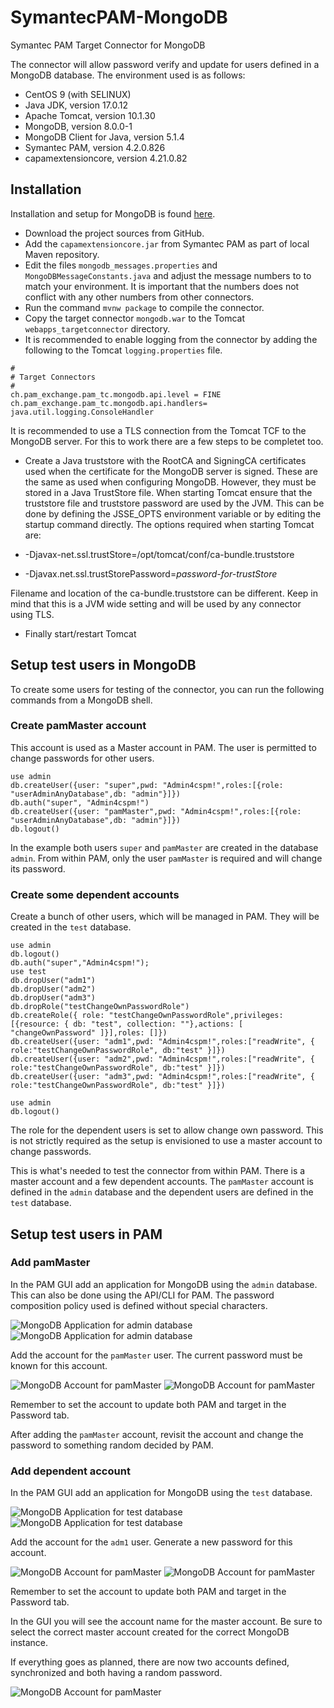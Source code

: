# SymantecPAM-MongoDB
Symantec PAM Target Connector for MongoDB

The connector will allow password verify and update for users defined in a MongoDB database.
The environment used is as follows:

- CentOS 9 (with SELINUX)
- Java JDK, version 17.0.12
- Apache Tomcat, version 10.1.30
- MongoDB, version 8.0.0-1
- MongoDB Client for Java, version 5.1.4
- Symantec PAM, version 4.2.0.826
- capamextensioncore, version 4.21.0.82

## Installation

Installation and setup for MongoDB is found [here](/docs/MongoDB.md).

- Download the project sources from GitHub.
- Add the `capamextensioncore.jar` from Symantec PAM as part of local Maven repository.
- Edit the files `mongodb_messages.properties` and `MongoDBMessageConstants.java`
and adjust the message numbers to to match your environment.
It is important that the numbers does not conflict with any other numbers from other connectors.
- Run the command `mvnw package` to compile the connector.
- Copy the target connector `mongodb.war` to the Tomcat `webapps_targetconnector` directory.
- It is recommended to enable logging from the connector by adding the following to the
Tomcat `logging.properties` file.

```
#
# Target Connectors
#
ch.pam_exchange.pam_tc.mongodb.api.level = FINE
ch.pam_exchange.pam_tc.mongodb.api.handlers= java.util.logging.ConsoleHandler
```

It is recommended to use a TLS connection from the Tomcat TCF to the MongoDB server.
For this to work there are a few steps to be completet too.

- Create a Java truststore with the RootCA and SigningCA certificates used when the
certificate for the MongoDB server is signed. These are the same as used when
configuring MongoDB. However, they must be stored in a Java TrustStore file.
When starting Tomcat ensure that the truststore file and truststore password are
used by the JVM. This can be done by defining the JSSE_OPTS environment variable or
by editing the startup command directly. The options required when starting Tomcat are:

- -Djavax-net.ssl.trustStore=/opt/tomcat/conf/ca-bundle.truststore
- -Djavax.net.ssl.trustStorePassword=_password-for-trustStore_

Filename and location of the ca-bundle.truststore can be different.
Keep in mind that this is a JVM wide setting and will be used by any connector using TLS.

- Finally start/restart Tomcat


## Setup test users in MongoDB

To create some users for testing of the connector, you can run the following
commands from a MongoDB shell.

### Create pamMaster account
This account is used as a Master account in PAM. The user is permitted
to change passwords for other users.
```
use admin
db.createUser({user: "super",pwd: "Admin4cspm!",roles:[{role: "userAdminAnyDatabase",db: "admin"}]})
db.auth("super", "Admin4cspm!")
db.createUser({user: "pamMaster",pwd: "Admin4cspm!",roles:[{role: "userAdminAnyDatabase",db: "admin"}]})
db.logout()
```

In the example both users `super` and `pamMaster` are created in the database `admin`. 
From within PAM, only the user `pamMaster` is required and will change its password.

### Create some dependent accounts

Create a bunch of other users, which will be managed in PAM. They will be
created in the `test` database.

```
use admin
db.logout()
db.auth("super","Admin4cspm!");
use test
db.dropUser("adm1")
db.dropUser("adm2")
db.dropUser("adm3")
db.dropRole("testChangeOwnPasswordRole")
db.createRole({ role: "testChangeOwnPasswordRole",privileges: [{resource: { db: "test", collection: ""},actions: [ "changeOwnPassword" ]}],roles: []})
db.createUser({user: "adm1",pwd: "Admin4cspm!",roles:["readWrite", { role:"testChangeOwnPasswordRole", db:"test" }]})
db.createUser({user: "adm2",pwd: "Admin4cspm!",roles:["readWrite", { role:"testChangeOwnPasswordRole", db:"test" }]})
db.createUser({user: "adm3",pwd: "Admin4cspm!",roles:["readWrite", { role:"testChangeOwnPasswordRole", db:"test" }]})

use admin
db.logout()
```

The role for the dependent users is set to allow change own password. This is not strictly required as the setup 
is envisioned to use a master account to change passwords.

This is what's needed to test the connector from within PAM.
There is a master account and a few dependent accounts. The `pamMaster` account is defined in the `admin` database and the dependent users are defined in the `test` database.

## Setup test users in PAM
### Add pamMaster

In the PAM GUI add an application for MongoDB using the `admin` database. This can also be done
using the API/CLI for PAM. 
The password composition policy used is defined without special characters.

![MongoDB Application for admin database](/docs/MongoDB-Application-admin-1.png)
![MongoDB Application for admin database](/docs/MongoDB-Application-admin-2.png)

Add the account for the `pamMaster` user. The current password must be known for this account.

![MongoDB Account for pamMaster](/docs/MongoDB-Account-pamMaster-1.png)
![MongoDB Account for pamMaster](/docs/MongoDB-Account-pamMaster-2.png)

Remember to set the account to update both PAM and target in the Password tab.

After adding the `pamMaster` account, revisit the account and change the password
to something random decided by PAM.

### Add dependent account

In the PAM GUI add an application for MongoDB using the `test` database.

![MongoDB Application for test database](/docs/MongoDB-Application-test-1.png)
![MongoDB Application for test database](/docs/MongoDB-Application-test-2.png)

Add the account for the `adm1` user. Generate a new password for this account.

![MongoDB Account for pamMaster](/docs/MongoDB-Account-adm1-1.png)
![MongoDB Account for pamMaster](/docs/MongoDB-Account-adm1-2.png)

Remember to set the account to update both PAM and target in the Password tab. 

In the GUI you will see the account name for the master account. Be sure to
select the correct master account created for the correct MongoDB instance.

If everything goes as planned, there are now two accounts defined, synchronized and both having a random password.

![MongoDB Account for pamMaster](/docs/MongoDB-Accounts.png)

